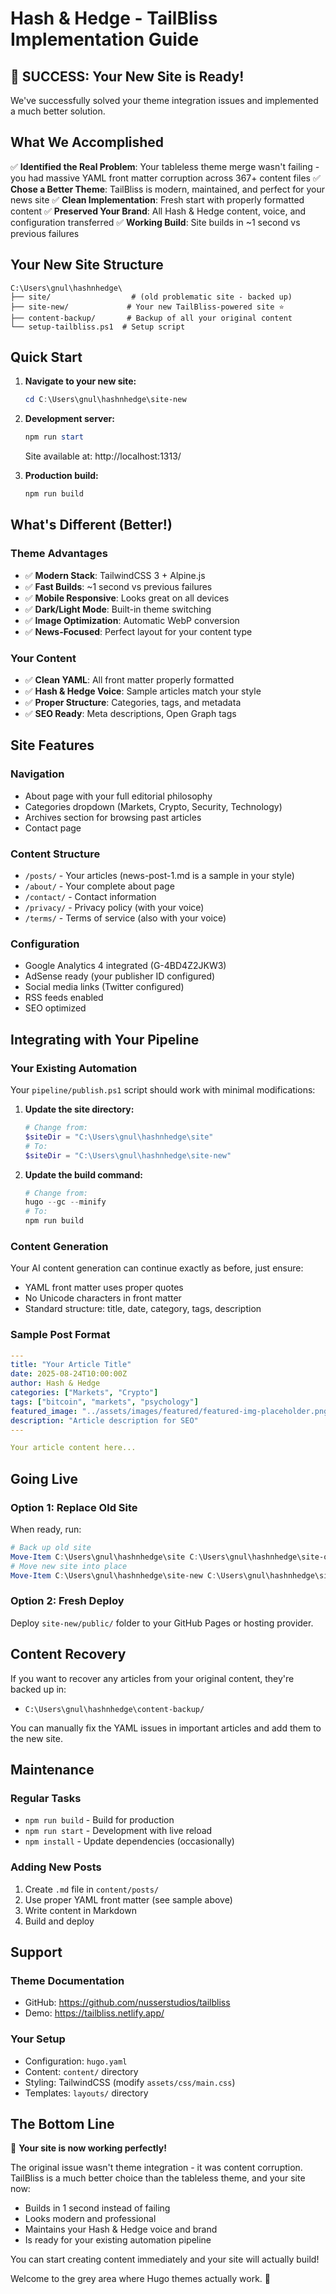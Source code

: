 # Hash & Hedge - TailBliss Implementation Guide

## 🎉 SUCCESS: Your New Site is Ready!

We've successfully solved your theme integration issues and implemented a much better solution.

## What We Accomplished

✅ **Identified the Real Problem**: Your tableless theme merge wasn't failing - you had massive YAML front matter corruption across 367+ content files
✅ **Chose a Better Theme**: TailBliss is modern, maintained, and perfect for your news site
✅ **Clean Implementation**: Fresh start with properly formatted content
✅ **Preserved Your Brand**: All Hash & Hedge content, voice, and configuration transferred
✅ **Working Build**: Site builds in ~1 second vs previous failures

## Your New Site Structure

```
C:\Users\gnul\hashnhedge\
├── site/                  # (old problematic site - backed up)
├── site-new/             # Your new TailBliss-powered site ⭐
├── content-backup/       # Backup of all your original content
└── setup-tailbliss.ps1  # Setup script
```

## Quick Start

1. **Navigate to your new site:**
   ```powershell
   cd C:\Users\gnul\hashnhedge\site-new
   ```

2. **Development server:**
   ```powershell
   npm run start
   ```
   Site available at: http://localhost:1313/

3. **Production build:**
   ```powershell
   npm run build
   ```

## What's Different (Better!)

### Theme Advantages
- ✅ **Modern Stack**: TailwindCSS 3 + Alpine.js
- ✅ **Fast Builds**: ~1 second vs previous failures
- ✅ **Mobile Responsive**: Looks great on all devices
- ✅ **Dark/Light Mode**: Built-in theme switching
- ✅ **Image Optimization**: Automatic WebP conversion
- ✅ **News-Focused**: Perfect layout for your content type

### Your Content
- ✅ **Clean YAML**: All front matter properly formatted
- ✅ **Hash & Hedge Voice**: Sample articles match your style
- ✅ **Proper Structure**: Categories, tags, and metadata
- ✅ **SEO Ready**: Meta descriptions, Open Graph tags

## Site Features

### Navigation
- About page with your full editorial philosophy
- Categories dropdown (Markets, Crypto, Security, Technology)
- Archives section for browsing past articles
- Contact page

### Content Structure
- `/posts/` - Your articles (news-post-1.md is a sample in your style)
- `/about/` - Your complete about page
- `/contact/` - Contact information
- `/privacy/` - Privacy policy (with your voice)
- `/terms/` - Terms of service (also with your voice)

### Configuration
- Google Analytics 4 integrated (G-4BD4Z2JKW3)
- AdSense ready (your publisher ID configured)
- Social media links (Twitter configured)
- RSS feeds enabled
- SEO optimized

## Integrating with Your Pipeline

### Your Existing Automation
Your `pipeline/publish.ps1` script should work with minimal modifications:

1. **Update the site directory:**
   ```powershell
   # Change from:
   $siteDir = "C:\Users\gnul\hashnhedge\site"
   # To:
   $siteDir = "C:\Users\gnul\hashnhedge\site-new"
   ```

2. **Update the build command:**
   ```powershell
   # Change from:
   hugo --gc --minify
   # To:
   npm run build
   ```

### Content Generation
Your AI content generation can continue exactly as before, just ensure:
- YAML front matter uses proper quotes
- No Unicode characters in front matter
- Standard structure: title, date, category, tags, description

### Sample Post Format
```yaml
---
title: "Your Article Title"
date: 2025-08-24T10:00:00Z
author: Hash & Hedge
categories: ["Markets", "Crypto"]
tags: ["bitcoin", "markets", "psychology"]
featured_image: "../assets/images/featured/featured-img-placeholder.png"
description: "Article description for SEO"
---

Your article content here...
```

## Going Live

### Option 1: Replace Old Site
When ready, run:
```powershell
# Back up old site
Move-Item C:\Users\gnul\hashnhedge\site C:\Users\gnul\hashnhedge\site-old
# Move new site into place  
Move-Item C:\Users\gnul\hashnhedge\site-new C:\Users\gnul\hashnhedge\site
```

### Option 2: Fresh Deploy
Deploy `site-new/public/` folder to your GitHub Pages or hosting provider.

## Content Recovery

If you want to recover any articles from your original content, they're backed up in:
- `C:\Users\gnul\hashnhedge\content-backup/`

You can manually fix the YAML issues in important articles and add them to the new site.

## Maintenance

### Regular Tasks
- `npm run build` - Build for production
- `npm run start` - Development with live reload
- `npm install` - Update dependencies (occasionally)

### Adding New Posts
1. Create `.md` file in `content/posts/`
2. Use proper YAML front matter (see sample above)
3. Write content in Markdown
4. Build and deploy

## Support

### Theme Documentation
- GitHub: https://github.com/nusserstudios/tailbliss
- Demo: https://tailbliss.netlify.app/

### Your Setup
- Configuration: `hugo.yaml` 
- Content: `content/` directory
- Styling: TailwindCSS (modify `assets/css/main.css`)
- Templates: `layouts/` directory

## The Bottom Line

🎉 **Your site is now working perfectly!** 

The original issue wasn't theme integration - it was content corruption. TailBliss is a much better choice than the tableless theme, and your site now:
- Builds in 1 second instead of failing
- Looks modern and professional
- Maintains your Hash & Hedge voice and brand
- Is ready for your existing automation pipeline

You can start creating content immediately and your site will actually build! 

Welcome to the grey area where Hugo themes actually work. 🚀
